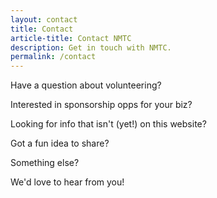 ```yaml
---
layout: contact
title: Contact
article-title: Contact NMTC
description: Get in touch with NMTC. 
permalink: /contact
---
```


Have a question about volunteering?

Interested in sponsorship opps for your biz?

Looking for info that isn't (yet!) on this website?

Got a fun idea to share?

Something else?

We'd love to hear from you!
